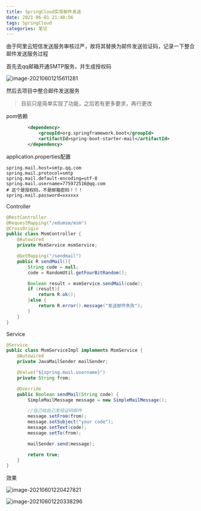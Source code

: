 ```yaml
---
title: SpringCloud实现邮件发送
date: 2021-06-01 21:48:56
tags: SpringCloud
categories: 笔记
---
```


由于阿里云短信发送服务审核过严，故将其替换为邮件发送验证码，记录一下整合邮件发送服务过程

<!-- more -->

首先去qq邮箱开通SMTP服务，并生成授权码

![image-20210601215611281](https://cdn.jsdelivr.net/gh/Rayucan/imageCloud/data/20210601215618.png)

然后去项目中整合邮件发送服务

> 目前只是简单实现了功能，之后若有更多要求，再行更改

pom依赖

```xml
        <dependency>
            <groupId>org.springframework.boot</groupId>
            <artifactId>spring-boot-starter-mail</artifactId>
        </dependency>
```

application.properties配置

```properties
spring.mail.host=smtp.qq.com
spring.mail.protocol=smtp
spring.mail.default-encoding=utf-8
spring.mail.username=775972516@qq.com
# 这个是授权码，不是邮箱密码！！！
spring.mail.password=xxxxxx
```

Controller

```java
@RestController
@RequestMapping("/edumsm/msm")
@CrossOrigin
public class MsmController {
    @Autowired
    private MsmService msmService;

    @GetMapping("/sendmail")
    public R sendMail(){
        String code = null;
        code = RandomUtil.getFourBitRandom();

        Boolean result = msmService.sendMail(code);
        if (result){
            return R.ok();
        }else {
            return R.error().message("发送邮件失败");
        }
    }
}
```

Service

```java
@Service
public class MsmServiceImpl implements MsmService {
    @Autowired
    private JavaMailSender mailSender;

    @Value("${spring.mail.username}")
    private String from;

    @Override
    public Boolean sendMail(String code) {
        SimpleMailMessage message = new SimpleMailMessage();

        //自己给自己发验证码邮件
        message.setFrom(from);
        message.setSubject("your code");
        message.setText(code);
        message.setTo(from);

        mailSender.send(message);

        return true;
    }
}
```

效果

![image-20210601220427821](https://cdn.jsdelivr.net/gh/Rayucan/imageCloud/data/20210601220427.png)

![image-20210601220338296](https://cdn.jsdelivr.net/gh/Rayucan/imageCloud/data/20210601220338.png)

